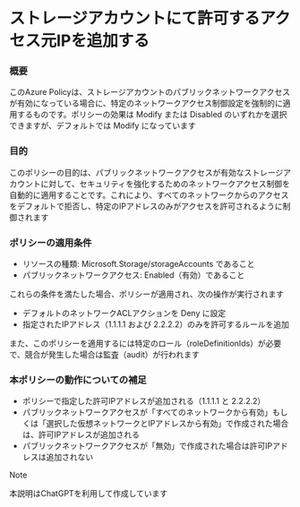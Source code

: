 # ストレージアカウントにて許可するアクセス元IPを追加する

### 概要
このAzure Policyは、ストレージアカウントのパブリックネットワークアクセスが有効になっている場合に、特定のネットワークアクセス制御設定を強制的に適用するものです。ポリシーの効果は Modify または Disabled のいずれかを選択できますが、デフォルトでは Modify になっています

### 目的
このポリシーの目的は、パブリックネットワークアクセスが有効なストレージアカウントに対して、セキュリティを強化するためのネットワークアクセス制御を自動的に適用することです。これにより、すべてのネットワークからのアクセスをデフォルトで拒否し、特定のIPアドレスのみがアクセスを許可されるように制御されます

### ポリシーの適用条件
- リソースの種類: Microsoft.Storage/storageAccounts であること
- パブリックネットワークアクセス: Enabled（有効）であること

これらの条件を満たした場合、ポリシーが適用され、次の操作が実行されます
- デフォルトのネットワークACLアクションを Deny に設定
- 指定されたIPアドレス（1.1.1.1 および 2.2.2.2）のみを許可するルールを追加

また、このポリシーを適用するには特定のロール（roleDefinitionIds）が必要で、競合が発生した場合は監査（audit）が行われます

### 本ポリシーの動作についての補足
- ポリシーで指定した許可IPアドレスが追加される（1.1.1.1 と 2.2.2.2）
- パブリックネットワークアクセスが「すべてのネットワークから有効」もしくは「選択した仮想ネットワークとIPアドレスから有効」で作成された場合は、許可IPアドレスが追加される
- パブリックネットワークアクセスが「無効」で作成された場合は許可IPアドレスは追加されない

> [!NOTE]
> 本説明はChatGPTを利用して作成しています